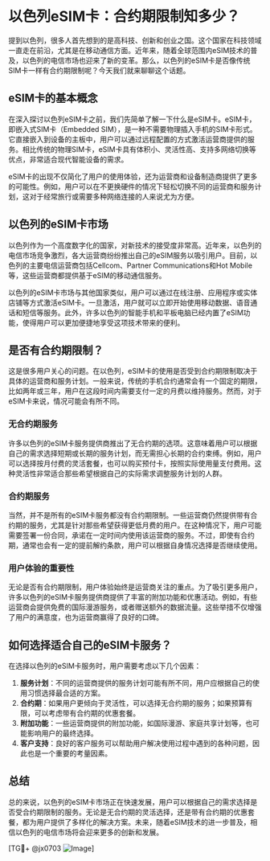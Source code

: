 # 以色列eSIM卡：合约期限制知多少？

提到以色列，很多人首先想到的是高科技、创新和创业之国。这个国家在科技领域一直走在前沿，尤其是在移动通信方面。近年来，随着全球范围内eSIM技术的普及，以色列的电信市场也迎来了新的变革。那么，以色列的eSIM卡是否像传统SIM卡一样有合约期限制呢？今天我们就来聊聊这个话题。

## eSIM卡的基本概念

在深入探讨以色列eSIM卡之前，我们先简单了解一下什么是eSIM卡。eSIM卡，即嵌入式SIM卡（Embedded SIM），是一种不需要物理插入手机的SIM卡形式。它直接嵌入到设备的主板中，用户可以通过远程配置的方式激活运营商提供的服务。相比传统的物理SIM卡，eSIM卡具有体积小、灵活性高、支持多网络切换等优点，非常适合现代智能设备的需求。

eSIM卡的出现不仅简化了用户的使用体验，还为运营商和设备制造商提供了更多的可能性。例如，用户可以在不更换硬件的情况下轻松切换不同的运营商和服务计划，这对于经常旅行或需要多种网络连接的人来说尤为方便。

## 以色列的eSIM卡市场

以色列作为一个高度数字化的国家，对新技术的接受度非常高。近年来，以色列的电信市场竞争激烈，各大运营商纷纷推出自己的eSIM服务以吸引用户。目前，以色列的主要电信运营商包括Cellcom、Partner Communications和Hot Mobile等，这些运营商都提供基于eSIM的移动通信服务。

以色列的eSIM卡市场与其他国家类似，用户可以通过在线注册、应用程序或实体店铺等方式激活eSIM卡。一旦激活，用户就可以立即开始使用移动数据、语音通话和短信等服务。此外，许多以色列的智能手机和平板电脑已经内置了eSIM功能，使得用户可以更加便捷地享受这项技术带来的便利。

## 是否有合约期限制？

这是很多用户关心的问题。在以色列，eSIM卡的使用是否受到合约期限制取决于具体的运营商和服务计划。一般来说，传统的手机合约通常会有一个固定的期限，比如两年或三年，用户在这段时间内需要支付一定的月费以维持服务。然而，对于eSIM卡来说，情况可能会有所不同。

### 无合约期服务

许多以色列的eSIM卡服务提供商推出了无合约期的选项。这意味着用户可以根据自己的需求选择短期或长期的服务计划，而无需担心长期的合约束缚。例如，用户可以选择按月付费的灵活套餐，也可以购买预付卡，按照实际使用量支付费用。这种灵活性非常适合那些希望根据自己的实际需求调整服务计划的人群。

### 合约期服务

当然，并不是所有的eSIM卡服务都没有合约期限制。一些运营商仍然提供带有合约期的服务，尤其是针对那些希望获得更低月费的用户。在这种情况下，用户可能需要签署一份合同，承诺在一定时间内使用该运营商的服务。不过，即使有合约期，通常也会有一定的提前解约条款，用户可以根据自身情况选择是否继续使用。

### 用户体验的重要性

无论是否有合约期限制，用户体验始终是运营商关注的重点。为了吸引更多用户，许多以色列的eSIM卡服务提供商提供了丰富的附加功能和优惠活动。例如，有些运营商会提供免费的国际漫游服务，或者赠送额外的数据流量。这些举措不仅增强了用户的满意度，也为运营商赢得了良好的口碑。

## 如何选择适合自己的eSIM卡服务？

在选择以色列的eSIM卡服务时，用户需要考虑以下几个因素：

1. **服务计划**：不同的运营商提供的服务计划可能有所不同，用户应根据自己的使用习惯选择最合适的方案。
2. **合约期**：如果用户更倾向于灵活性，可以选择无合约期的服务；如果预算有限，可以考虑带有合约期的优惠套餐。
3. **附加功能**：一些运营商提供的附加功能，如国际漫游、家庭共享计划等，也可能影响用户的最终选择。
4. **客户支持**：良好的客户服务可以帮助用户解决使用过程中遇到的各种问题，因此也是一个重要的考量因素。

## 总结

总的来说，以色列的eSIM卡市场正在快速发展，用户可以根据自己的需求选择是否受合约期限制的服务。无论是无合约期的灵活选择，还是带有合约期的优惠套餐，都为用户提供了多样化的解决方案。未来，随着eSIM技术的进一步普及，相信以色列的电信市场将会迎来更多的创新和发展。

[TG💪+ @jx0703 ![Image](https://github.com/user-attachments/assets/dbca1d08-cadb-493c-b0ec-ad6f7a83f270)]